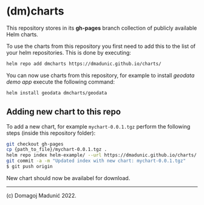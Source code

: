 # (dm)charts

This repository stores in its **gh-pages** branch  collection of publicly available Helm charts.

To use the charts from this repository you first need to add this to the list of your helm repositories. This is done by executing:

```bash
helm repo add dmcharts https://dmadunic.github.io/charts/
```

You can now use charts from this repository, for example to install *geodata demo app* execute the following command:

```bash
helm install geodata dmcharts/geodata
```

## Adding new chart to this repo

To add a new chart, for example `mychart-0.0.1.tgz`  perform the following steps (inside this repository folder):

```bash
git checkout gh-pages
cp {path_to_file}/mychart-0.0.1.tgz .
helm repo index helm-example/ --url https://dmadunic.github.io/charts/
git commit -a -m "Updated index with new chart: mychart-0.0.1.tgz"
$ git push origin
```

New chart should now be availabel for download.

---
(c) Domagoj Madunić 2022.
